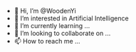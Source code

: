 - 👋 Hi, I’m @WoodenYi
- 👀 I’m interested in Artificial Intelligence
- 🌱 I’m currently learning ...
- 💞️ I’m looking to collaborate on ...
- 📫 How to reach me ...

<!---
WoodenYi/WoodenYi is a ✨ special ✨ repository because its `README.md` (this file) appears on your GitHub profile.
You can click the Preview link to take a look at your changes.
--->
